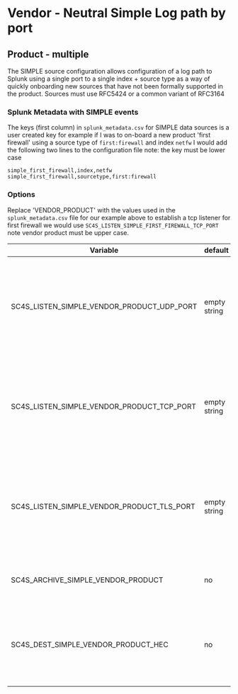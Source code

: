 # Vendor - Neutral Simple Log path by port

## Product - multiple

The SIMPLE source configuration allows configuration of a log path to Splunk using a single port
to a single index + source type as a way of quickly onboarding new sources that have not been formally
supported in the product. Sources must use RFC5424 or a common variant of RFC3164


### Splunk Metadata with SIMPLE events

The keys (first column) in `splunk_metadata.csv` for SIMPLE data sources is a user created key for example if I was to on-board a 
new product 'first firewall' using a source type of `first:firewall` and index `netfw` I would add the following two lines to the configuration file
note: the key must be lower case
```
simple_first_firewall,index,netfw
simple_first_firewall,sourcetype,first:firewall
```

### Options

Replace 'VENDOR_PRODUCT' with the values used in the `splunk_metadata.csv` file for our example above to establish a tcp listener for first firewall we would use
`SC4S_LISTEN_SIMPLE_FIRST_FIREWALL_TCP_PORT` note vendor product must be upper case.

| Variable       | default        | description    |
|----------------|----------------|----------------|
| SC4S_LISTEN_SIMPLE_VENDOR_PRODUCT_UDP_PORT      | empty string      | Enable a UDP port for this specific vendor product using a comma-separated list of port numbers |
| SC4S_LISTEN_SIMPLE_VENDOR_PRODUCT_TCP_PORT      | empty string      | Enable a TCP port for this specific vendor product using a comma-separated list of port numbers |
| SC4S_LISTEN_SIMPLE_VENDOR_PRODUCT_TLS_PORT      | empty string      | Enable a TLS  port for this specific vendor product using a comma-separated list of port numbers |
| SC4S_ARCHIVE_SIMPLE_VENDOR_PRODUCT | no | Enable archive to disk for this specific source |
| SC4S_DEST_SIMPLE_VENDOR_PRODUCT_HEC | no | When Splunk HEC is disabled globally set to yes to enable this specific source | 

